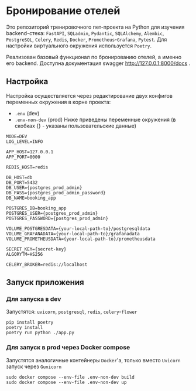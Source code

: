 # Бронирование отелей
Это репозиторий тренировочного пет-проекта на Python для изучения backend-стека: `FastAPI`, `SQLadmin`, `Pydantic`, `SQLAlchemy`, `Alembic`, `PostgreSQL`, `Celery`, `Redis`, `Docker`, `Prometheus`-`Grafana`, `Pytest`. Для настройки виртуального окружения используется `Poetry`.

Реализован базовый функционал по бронированию отелей, а именно его backend.
Доступна документация swagger http://127.0.0.1:8000/docs .


## Настройка
Настройка осуществляется через редактирование двух конфигов переменных окружения в корне проекта:
- `.env`         (dev)
- `.env-non-dev` (prod)
Ниже приведены переменные окружения (в скобках {} - указаны пользовательские данные)
```
MODE=DEV
LOG_LEVEL=INFO

APP_HOST=127.0.0.1
APP_PORT=8000

REDIS_HOST=redis

DB_HOST=db
DB_PORT=5432
DB_USER={postgres_prod_admin}
DB_PASS={postgres_prod_admin_password}
DB_NAME=booking_app

POSTGRES_DB=booking_app
POSTGRES_USER={postgres_prod_admin}
POSTGRES_PASSWORD={postgres_prod_admin}

VOLUME_POSTGRESDATA={your-local-path-to}/postgresqldata
VOLUME_GRAFANADATA={your-local-path-to}/grafanadata
VOLUME_PROMETHEUSDATA={your-local-path-to}/prometheusdata

SECRET_KEY={secret-key}
ALGORYTM=HS256

CELERY_BROKER=redis://localhost
```

## Запуск приложения
### Для запуска в dev
Запустятся: `uvicorn`, `postgresql`, `redis`, `celery`-`flower`
```
pip install poetry
poetry install
poetry run python ./app.py
```

### Для запуск в prod через Docker compose
Запустятся аналогичные контейнеры `Docker`'а, только вместо `Uvicorn` запуск через `Gunicorn`
```
sudo docker compose --env-file .env-non-dev build
sudo docker compose --env-file .env-non-dev up
```
